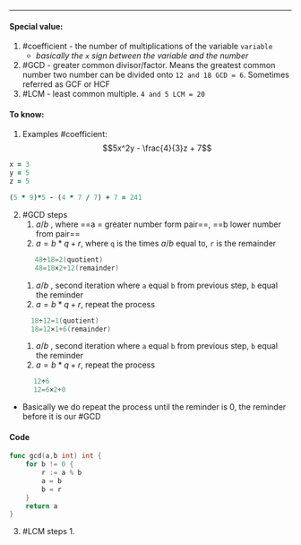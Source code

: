 ***
#### Special value:
1. #coefficient - the number of multiplications of the variable `variable` 
	- *basically the `x` sign between the variable and the number* 
2. #GCD - greater common divisor/factor. Means the greatest common number two number can be divided onto `12 and 18 GCD = 6`. Sometimes referred as GCF or HCF  
3. #LCM - least common multiple. `4 and 5 LCM = 20` 

#### To know: 

1. Examples #coefficient:
$$5x^2y - \frac{4}{3}z + 7$$
```ruby 
x = 3
y = 5
z = 5

(5 * 9)*5 - (4 * 7 / 7) + 7 = 241 
```

2. #GCD steps 
	1. $a/b$ , where ==a = greater number form pair==, ==b lower number from pair==
	2. $a=b*q+r$, where `q`  is the times $a/b$ equal to,  `r` is the remainder 
	```go
	   48÷18=2(quotient)
	   48=18×2+12(remainder)
	```
	1. $a/b$ , second iteration where `a` equal `b` from previous step, `b` equal the reminder 
	2. $a=b*q+r$, repeat the process 
	```go
	  18÷12=1(quotient)
	  18=12×1+6(remainder)
	```
	1. $a/b$ , second iteration where `a` equal `b` from previous step, `b` equal the reminder 
	2. $a=b*q+r$, repeat the process 
```go 
	  12÷6 
	  12=6×2+0 
```
- Basically we do repeat the process until the reminder is 0, the reminder before it is our #GCD 

#### Code
```go
func gcd(a,b int) int {
    for b != 0 {
        r := a % b 
        a = b
        b = r
    }
    return a
}
```

3. #LCM steps
	1. 